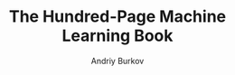 ---
title: "The Hundred-Page Machine Learning Book"
added: '2019'
author: 'Andriy Burkov'
tags: ['Machine Learning']
img: "https://media.s-bol.com/Np1W9gxR4n76/p8wozO6/168x207.jpg"
link: https://www.amazon.com/Hundred-Page-Machine-Learning-Book/dp/199957950X/
summary: "Burkov has undertaken a very useful but impossibly hard task in reducing all of machine learning to 100 pages. He succeeds well in choosing the topics--both theory and practice--that will be useful to practitioners, and for the reader who understands that this as the first 100 (or actually 150) pages you will read, not the last, provides a solid introduction to the field."
---
